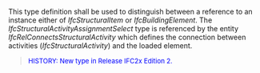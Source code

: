 ﻿This type definition shall be used to distinguish between a reference to an instance either of _IfcStructuralItem_ or _IfcBuildingElement_. The _IfcStructuralActivityAssignmentSelect_ type is referenced by the entity _IfcRelConnectsStructuralActivity_ which defines the connection between activities (_IfcStructuralActivity_) and the loaded element.

> <font color="#0000FF" size="-1"> HISTORY: New type in Release IFC2x
		  Edition 2. </font>
>
